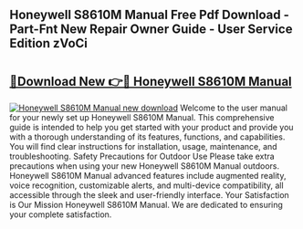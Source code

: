 ## Honeywell S8610M Manual Free Pdf Download - Part-Fnt New Repair Owner Guide - User Service Edition zVoCi

# <h2><a href="http://bc30906.oget.top/?id=Honeywell+S8610M+Manual">🔗Download New 👉🔴 Honeywell S8610M Manual</a></h2>

[![Honeywell S8610M Manual new download](https://i.imgur.com/5g1atiW.png)](http://bc30906.oget.top/?id=Honeywell+S8610M+Manual)
Welcome to the user manual for your newly set up Honeywell S8610M Manual. This comprehensive guide is intended to help you get started with your product and provide you with a thorough understanding of its features, functions, and capabilities. You will find clear instructions for installation, usage, maintenance, and troubleshooting. Safety Precautions for Outdoor Use Please take extra precautions when using your new Honeywell S8610M Manual outdoors. Honeywell S8610M Manual advanced features include augmented reality, voice recognition, customizable alerts, and multi-device compatibility, all accessible through the sleek and user-friendly interface. Your Satisfaction is Our Mission Honeywell S8610M Manual. We are dedicated to ensuring your complete satisfaction.
